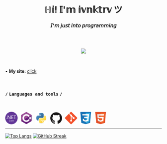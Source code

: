 <h1 align="center">ℍ𝕚! 𝕀'𝕞 𝕚𝕧𝕟𝕜𝕥𝕣𝕧 ツ</a>
<h3 align="center">𝘐'𝘮 𝘫𝘶𝘴𝘵 𝘪𝘯𝘵𝘰 𝘱𝘳𝘰𝘨𝘳𝘢𝘮𝘮𝘪𝘯𝘨</h3>
<br><br>

<center>

![](https://komarev.com/ghpvc/?username=ivnktrv&style=for-the-badge&color=blue)

</center>

<br>

• **My site:** <a href="https://ivnktrv.github.io/mysite/" text-decoration="none">click</a>

<br>

<h3>

**`/`** `Languages and tools` **`/`**
</h3>

<br>

<img align="center" src="https://github.com/devicons/devicon/blob/master/icons/dotnetcore/dotnetcore-original.svg" title="dotnet" alt="dotnet" width="40" heigth="40">&nbsp;
<img align="center" src="https://github.com/devicons/devicon/blob/master/icons/csharp/csharp-original.svg" title="csharp" alt="csharp" width="40" heigth="40">&nbsp;
<img align="center" src="https://github.com/devicons/devicon/blob/master/icons/python/python-original.svg" title="python" alt="python" width="40" heigth="40">&nbsp;
<img align="center" src="https://github.com/devicons/devicon/blob/master/icons/github/github-original.svg" title="html" alt="html" width="40" heigth="40">&nbsp;
<img align="center" src="https://github.com/devicons/devicon/blob/master/icons/git/git-original.svg" title="git" alt="git" width="40" heigth="40">&nbsp;
<img align="center" src="https://github.com/devicons/devicon/blob/master/icons/css3/css3-original.svg" title="css" alt="css" width="40" heigth="40">&nbsp;
<img align="center" src="https://github.com/devicons/devicon/blob/master/icons/html5/html5-original.svg" title="html" alt="html" width="40" heigth="40">&nbsp;

***

[![Top Langs](https://github-readme-stats.vercel.app/api/top-langs/?username=ivnktrv&layout=compact&theme=tokyonight&border_radius=20px)](https://github.com/anuraghazra/github-readme-stats)  [![GitHub Streak](https://github-readme-streak-stats.herokuapp.com?user=ivnktrv&theme=tokyonight&border_radius=20&date_format=j%20M%5B%20Y%5D)](https://git.io/streak-stats)
